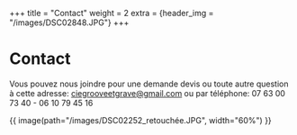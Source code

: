+++
title = "Contact"
weight = 2
extra = {header_img = "/images/DSC02848.JPG"}
+++

# Contact

Vous pouvez nous joindre pour une demande devis ou toute autre question à cette adresse: [ciegrooveetgrave@gmail.com](mailto:ciegrooveetgrave.com)  ou par téléphone: 07 63 00 73 40 - 06 10 79 45 16

{{ image(path="/images/DSC02252_retouchée.JPG", width="60%") }}

